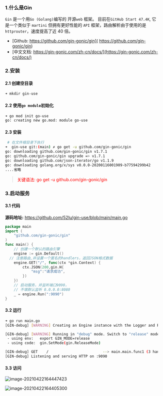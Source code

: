 ### 1.什么是Gin

 `Gin` 是一个用` Go (Golang) `编写的 开源`web` 框架。 目前在`GitHub Start 47.4K`, 它是一个类似于 `martini` 但拥有更好性能的 `API` 框架，路由解析由于使用的是`httprouter`，速度提高了近 40 倍。

- [Github: https://github.com/gin-gonic/gin]( https://github.com/gin-gonic/gin)
- [中文文档: https://gin-gonic.com/zh-cn/docs/](https://gin-gonic.com/zh-cn/docs/)

### 2.安装

#### 2.1 创建空目录

```bash
➜ mkdir gin-use
```

#### 2.2 使用`go module`初始化

```bash
➜ go mod init go-use
go: creating new go.mod: module go-use
```

#### 2.3 安装

```bash
 # 在文件根目录下执行
➜  gin-use git:(main) ✗ go get -u github.com/gin-gonic/gin
go: downloading github.com/gin-gonic/gin v1.7.1
go: github.com/gin-gonic/gin upgrade => v1.7.1
go: downloading github.com/json-iterator/go v1.1.9
go: downloading golang.org/x/sys v0.0.0-20200116001909-b77594299b42
....省略
```

> <font color=red>关键语法: go get -u github.com/gin-gonic/gin</font>

### 3.启动服务

#### 3.1 代码

**源码地址:** https://github.com/52lu/gin-use/blob/main/main.go	

```go
package main
import (
	"github.com/gin-gonic/gin"
)
func main() {
	// 创建一个默认的路由引擎
	engine := gin.Default()
  // 注册路由,并设置一个匿名的handlers，返回JSON格式数据
	engine.GET("/", func(ctx *gin.Context) {
		ctx.JSON(200,gin.H{
			"msg":"请求成功",
		})
	})
	// 启动服务，并监听端口9090，
	// 不填默认监听 0.0.0.0:8080
	_ = engine.Run(":9090")
}
```

#### 3.2 运行

```bash
➜ go run main.go
[GIN-debug] [WARNING] Creating an Engine instance with the Logger and Recovery middleware already attached.

[GIN-debug] [WARNING] Running in "debug" mode. Switch to "release" mode in production.
 - using env:   export GIN_MODE=release
 - using code:  gin.SetMode(gin.ReleaseMode)

[GIN-debug] GET    /                         --> main.main.func1 (3 handlers)
[GIN-debug] Listening and serving HTTP on :9090
```

#### 3.3 访问

![image-20210422164447423](https://gitee.com/QingHui/picGo-img-bed/raw/master/img/image-20210422164447423.png)

![image-20210422164405300](https://gitee.com/QingHui/picGo-img-bed/raw/master/img/image-20210422164405300.png)




